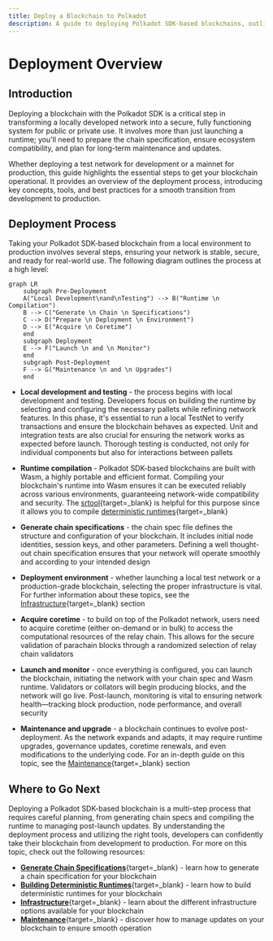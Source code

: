 ```yaml
---
title: Deploy a Blockchain to Polkadot
description: A guide to deploying Polkadot SDK-based blockchains, outlining the critical steps to configure, prepare, and launch a custom network.
---
```


# Deployment Overview

## Introduction

Deploying a blockchain with the Polkadot SDK is a critical step in transforming a locally developed network into a secure, fully functioning system for public or private use. It involves more than just launching a runtime; you'll need to prepare the chain specification, ensure ecosystem compatibility, and plan for long-term maintenance and updates.

Whether deploying a test network for development or a mainnet for production, this guide highlights the essential steps to get your blockchain operational. It provides an overview of the deployment process, introducing key concepts, tools, and best practices for a smooth transition from development to production.

## Deployment Process

Taking your Polkadot SDK-based blockchain from a local environment to production involves several steps, ensuring your network is stable, secure, and ready for real-world use. The following diagram outlines the process at a high level:

```mermaid
graph LR
    subgraph Pre-Deployment
    A("Local Development\nand\nTesting") --> B("Runtime \n Compilation")
    B --> C("Generate \n Chain \n Specifications")
    C --> D("Prepare \n Deployment \n Environment")
    D --> E("Acquire \n Coretime")
    end
    subgraph Deployment
    E --> F("Launch \n and \n Monitor")
    end
    subgraph Post-Deployment
    F --> G("Maintenance \n and \n Upgrades")
    end
```

- **Local development and testing** - the process begins with local development and testing. Developers focus on building the runtime by selecting and configuring the necessary pallets while refining network features. In this phase, it's essential to run a local TestNet to verify transactions and ensure the blockchain behaves as expected. Unit and integration tests are also crucial for ensuring the network works as expected before launch. Thorough testing is conducted, not only for individual components but also for interactions between pallets

- **Runtime compilation** - Polkadot SDK-based blockchains are built with Wasm, a highly portable and efficient format. Compiling your blockchain's runtime into Wasm ensures it can be executed reliably across various environments, guaranteeing network-wide compatibility and security. The [srtool](https://github.com/paritytech/srtool){target=\_blank} is helpful for this purpose since it allows you to compile [deterministic runtimes](TODO:update-path){target=\_blank}

- **Generate chain specifications** - the chain spec file defines the structure and configuration of your blockchain. It includes initial node identities, session keys, and other parameters. Defining a well thought-out chain specification ensures that your network will operate smoothly and according to your intended design

- **Deployment environment** - whether launching a local test network or a production-grade blockchain, selecting the proper infrastructure is vital. For further information about these topics, see the [Infrastructure](/infrastructure/){target=\_blank} section

- **Acquire coretime** - to build on top of the Polkadot network, users need to acquire coretime (either on-demand or in bulk) to access the computational resources of the relay chain. This allows for the secure validation of parachain blocks through a randomized selection of relay chain validators

- **Launch and monitor** - once everything is configured, you can launch the blockchain, initiating the network with your chain spec and Wasm runtime. Validators or collators will begin producing blocks, and the network will go live. Post-launch, monitoring is vital to ensuring network health—tracking block production, node performance, and overall security

- **Maintenance and upgrade** - a blockchain continues to evolve post-deployment. As the network expands and adapts, it may require runtime upgrades, governance updates, coretime renewals, and even modifications to the underlying code. For an in-depth guide on this topic, see the [Maintenance](/develop/blockchains/maintenance/){target=\_blank} section

## Where to Go Next

Deploying a Polkadot SDK-based blockchain is a multi-step process that requires careful planning, from generating chain specs and compiling the runtime to managing post-launch updates. By understanding the deployment process and utilizing the right tools, developers can confidently take their blockchain from development to production. For more on this topic, check out the following resources:

- [**Generate Chain Specifications**](/develop/blockchains/deployment/generate-chain-spec/){target=\_blank} - learn how to generate a chain specification for your blockchain
- [**Building Deterministic Runtimes**](/develop/blockchains/deployment/building-deterministic-runtimes/){target=\_blank} - learn how to build deterministic runtimes for your blockchain
- [**Infrastructure**](/infrastructure/){target=\_blank} - learn about the different infrastructure options available for your blockchain
- [**Maintenance**](/develop/blockchains/maintenance/){target=\_blank} - discover how to manage updates on your blockchain to ensure smooth operation